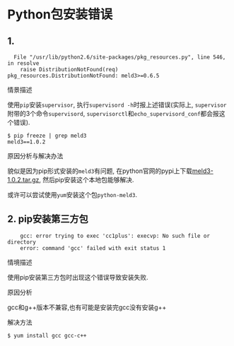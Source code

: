 # Python包安装错误

## 1. 

```
  File "/usr/lib/python2.6/site-packages/pkg_resources.py", line 546, in resolve
    raise DistributionNotFound(req)
pkg_resources.DistributionNotFound: meld3>=0.6.5
```

情景描述

使用`pip`安装`supervisor`, 执行`supervisord -h`时报上述错误(实际上, `supervisor`附带的3个命令`supervisord`, `supervisorctl`和`echo_supervisord_conf`都会报这个错误).

```
$ pip freeze | grep meld3
meld3==1.0.2
```

原因分析与解决办法

貌似是因为pip形式安装的`meld3`有问题, 在python官网的pypi上下载[meld3-1.0.2.tar.gz](https://pypi.python.org/packages/45/a0/317c6422b26c12fe0161e936fc35f36552069ba8e6f7ecbd99bbffe32a5f/meld3-1.0.2.tar.gz#md5=3ccc78cd79cffd63a751ad7684c02c91), 然后pip安装这个本地包能够解决.

或许可以尝试使用`yum`安装这个包`python-meld3`.

## 2. pip安装第三方包

```
    gcc: error trying to exec 'cc1plus': execvp: No such file or directory
    error: command 'gcc' failed with exit status 1

```

情境描述

使用pip安装第三方包时出现这个错误导致安装失败.

原因分析

gcc和g++版本不兼容,也有可能是安装完gcc没有安装g++

解决方法

```
$ yum install gcc gcc-c++
```